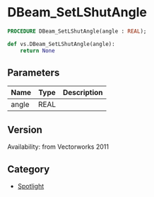 # DBeam_SetLShutAngle

```pascal
PROCEDURE DBeam_SetLShutAngle(angle : REAL);
```

```python
def vs.DBeam_SetLShutAngle(angle):
    return None
```

## Parameters
|Name|Type|Description|
|---|---|---|
|angle|REAL|   |

## Version
Availability: from Vectorworks 2011

## Category
* [Spotlight](../Categories/Spotlight.md)
